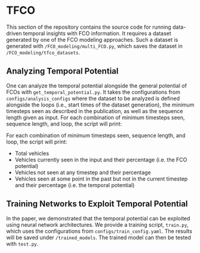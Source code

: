 # TFCO

This section of the repository contains the source code for running data-driven temporal insights with FCO information. It requires a dataset generated by one of the FCO modeling approaches. Such a dataset is generated with `/FCO_modeling/multi_FCO.py`, which saves the dataset in `/FCO_modeling/tfco_datasets`.

## Analyzing Temporal Potential

One can analyze the temporal potential alongside the general potential of FCOs with `get_temporal_potential.py`. It takes the configurations from `configs/analysis_configs` where the dataset to be analyzed is defined alongside the loops (i.e., start times of the dataset generation), the minimum timesteps seen as described in the publication, as well as the sequence length given as input. For each combination of minimum timesteps seen, sequence length, and loop, the script will print:

  For each combination of minimum timesteps seen, sequence length, and loop, the script will print:

  - Total vehicles
  - Vehicles currently seen in the input and their percentage (i.e. the FCO potential)
  - Vehicles not seen at any timestep and their percentage 
  - Vehicles seen at some point in the past but not in the current timestep and their percentage (i.e. the temporal potential)

## Training Networks to Exploit Temporal Potential

In the paper, we demonstrated that the temporal potential can be exploited using neural network architectures. We provide a training script, `train.py`, which uses the configurations from `configs/train_config.yaml`. The results will be saved under `/trained_models`. The trained model can then be tested with `test.py`.
